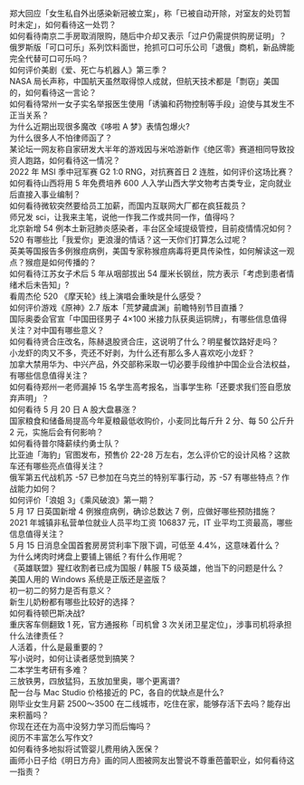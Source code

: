 郑大回应「女生私自外出感染新冠被立案」，称「已被自动开除，对室友的处罚暂时未定」，如何看待这一处罚？  
如何看待南京二手房取消限购，随后中介却又表示「过户仍需提供购房证明」？  
俄罗斯版「可口可乐」系列饮料面世，抢抓可口可乐公司「退俄」商机，新品牌能完全代替可口可乐吗？  
如何评价美剧《爱、死亡与机器人》第三季？  
NASA 局长声称，中国航天虽然取得惊人成就，但航天技术都是「剽窃」美国的，如何看待这一言论？  
如何看待常州一女子实名举报医生使用「诱骗和药物控制等手段」迫使与其发生不正当关系？  
为什么近期出现很多魔改《哆啦 A 梦》表情包爆火?  
为什么很多人不怕律师函了？  
某论坛一网友称自家研发大半年的游戏因与米哈游新作《绝区零》赛道相同导致投资人跑路，如何看待这一情况？  
2022 年 MSI 季中冠军赛 G2 1:0 RNG，对抗赛首日 2 连胜，如何评价这场比赛？  
如何看待山西将用 5 年免费培养 600 人入学山西大学文物考古类专业，定向就业后直接入事业编制？  
如何看待微软突然要给员工加薪，而国内互联网大厂都在疯狂裁员？  
师兄发 sci，让我来主笔，说他一作我二作或共同一作，值得吗？  
北京新增 54 例本土新冠肺炎感染者，丰台区全域提级管控，目前疫情情况如何？  
520 有哪些比「我爱你」更浪漫的情话？这一天你们打算怎么过呢？  
英美等国报告多例猴痘病例，美国专家称猴痘病毒将更具传染性，如何解读这一观点？猴痘是如何传播的？  
如何看待江苏女子术后 5 年从咽部拔出 54 厘米长钢丝，院方表示「考虑到患者情绪术后未告知」?  
看周杰伦 520 《摩天轮》线上演唱会重映是什么感受？  
如何评价游戏《原神》2.7 版本「荒梦藏虞渊」前瞻特别节目直播？  
国际奥委会官宣「中国田径男子 4×100 米接力队获奥运铜牌」，有哪些信息值得关注？对中国有哪些意义？  
如何看待贤合庄改名，陈赫退股贤合庄，这说明了什么？明星餐饮路好走吗？  
小龙虾的肉又不多，壳还不好剥，为什么还有那么多人喜欢吃小龙虾？  
加拿大禁用华为、中兴产品，外交部称采取一切必要手段维护中国企业合法权益，有哪些信息值得关注？  
如何看待郑州一老师漏掉 15 名学生高考报名，当事学生称「还要求我们签自愿放弃声明」？  
如何看待 5 月 20 日 A 股大盘暴涨？  
国家粮食和储备局提高今年夏粮最低收购价，小麦同比每斤升 2 分、每 50 公斤升 2 元，实施后会有何影响？  
如何看待普尔降薪续约勇士队？  
比亚迪「海豹」官图发布，预售价 22-28 万左右，怎么评价它的设计风格？这款车还有哪些亮点值得关注？  
俄军第五代战机苏 -57 已参加在乌克兰的特别军事行动，苏 -57 有哪些特点？作战能力如何？  
如何评价「浪姐 3」《乘风破浪》第一期？  
5 月 17 日英国新增 4 例猴痘病例，确诊总数达 7 例，应做好哪些预防措施？  
2021 年城镇非私营单位就业人员平均工资 106837 元，IT 业平均工资最高，哪些信息值得关注？  
5 月 15 日消息全国首套房房贷利率下限下调，可低至 4.4%，这意味着什么？  
为什么烤肉时烤盘上要铺上锡纸？有什么作用呢？  
《英雄联盟》猩红收割者已成为国服 / 韩服 T5 级英雄，他当下的问题是什么？  
美国人用的 Windows 系统是正版还是盗版？  
初一初二的努力是否有意义？  
新生儿奶粉都有哪些比较好的选择？  
如何看待顿巴斯决战?  
重庆客车侧翻致 1 死，官方通报称「司机曾 3 次关闭卫星定位」，涉事司机将承担什么法律责任？  
人活着，什么是最重要的？  
写小说时，如何让读者感觉到搞笑？  
二本学生考研有多难？  
三放铁男，四放猛犸，五放加里奥，哪个更离谱?  
配一台与 Mac Studio 价格接近的 PC，各自的优缺点是什么?  
刚毕业女生月薪 2500～3500 在二线城市，吃住在家，能够存活下去吗？能存出来积蓄吗？  
你现在还在为高中没努力学习而后悔吗？  
阅历不丰富怎么写作文?  
如何看待多地拟将试管婴儿费用纳入医保？  
画师小日子给《明日方舟》画的同人图被网友出警说不尊重芭蕾职业，如何看待这一指责？  
